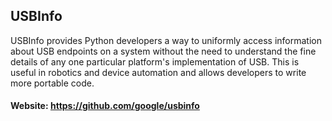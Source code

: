 
## USBInfo
USBInfo provides Python developers a way to uniformly access information about USB endpoints on a system without the need to understand the fine details of any one particular platform's implementation of USB. This is useful in robotics and device automation and allows developers to write more portable code.

#### Website: https://github.com/google/usbinfo